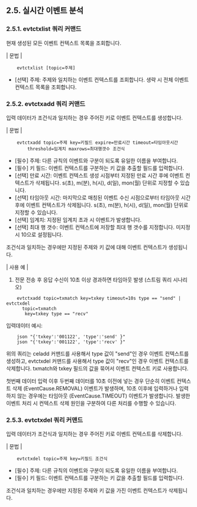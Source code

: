 ## 2.5. 실시간 이벤트 분석

### 2.5.1. evtctxlist 쿼리 커맨드

현재 생성된 모든 이벤트 컨텍스트 목록을 조회합니다.

\| 문법 \|

~~~~
	evtctxlist [topic=주제]
~~~~	

 * [선택] 주제: 주제와 일치하는 이벤트 컨텍스트를 조회합니다. 생략 시 전체 이벤트 컨텍스트 목록을 조회합니다.

### 2.5.2. evtctxadd 쿼리 커맨드

입력 데이터가 조건식과 일치하는 경우 주어진 키로 이벤트 컨텍스트를 생성합니다.

\| 문법 \|

~~~~
	evtctxadd topic=주제 key=키필드 expire=만료시간 timeout=타임아웃시간 
		threshold=임계치 maxrows=최대행갯수 조건식
~~~~

 * [필수] 주제: 다른 규칙의 이벤트와 구분이 되도록 유일한 이름을 부여합니다.
 * [필수] 키 필드: 이벤트 컨텍스트를 구분하는 키 값을 추출할 필드를 입력합니다.
 * [선택] 만료 시간: 이벤트 컨텍스트 생성 시점부터 지정된 만료 시간 후에 이벤트 컨텍스트가 삭제됩니다. s(초),  m(분), h(시), d(일), mon(월) 단위로 지정할 수 있습니다.
 * [선택] 타임아웃 시간: 마지막으로 매칭된 이벤트 수신 시점으로부터 타임아웃 시간 후에 이벤트 컨텍스트가 삭제됩니다. s(초),  m(분), h(시), d(일), mon(월) 단위로 지정할 수 있습니다.
 * [선택] 임계치: 지정된 임계치 초과 시 이벤트가 발생합니다.
 * [선택] 최대 행 갯수: 이벤트 컨텍스트에 저장할 최대 행 갯수를 지정합니다. 미지정 시 10으로 설정됩니다.

조건식과 일치하는 경우에만 지정된 주제와 키 값에 대해 이벤트 컨텍스트가 생성됩니다.

\| 사용 예 \|

1) 전문 전송 후 응답 수신이 10초 이상 경과하면 타임아웃 발생 (스트림 쿼리 시나리오)

~~~
    evtctxadd topic=txmatch key=txkey timeout=10s type == "send" | evtctxdel 
      topic=txmatch 
       key=txkey type == "recv"
~~~

입력데이터 예시:

~~~~
	json "{'txkey':'001122', 'type':'send' }"
	json "{'txkey':'001122', 'type':'recv' }"
~~~~

위의 쿼리는 celadd 커맨드를 사용해서 type 값이 "send"인 경우 이벤트 컨텍스트를 생성하고, evtctxdel 커맨드를 사용해서 type 값이 "recv"인 경우 이벤트 컨텍스트를 삭제합니다. txmatch와 txkey 필드의 값을 묶어서 이벤트 컨텍스트 키로 사용합니다.

첫번째 데이터 입력 이후 두번째 데이터를 10초 이전에 넣는 경우 단순히 이벤트 컨텍스트 삭제 (EventCause.REMOVAL) 이벤트가 발생하며, 10초 이후에 입력하거나 입력하지 않는 경우에는 타임아웃 (EventCause.TIMEOUT) 이벤트가 발생합니다. 발생한 이벤트 처리 시 컨텍스트 삭제 원인을 구분하여 다른 처리를 수행할 수 있습니다.


### 2.5.3. evtctxdel 쿼리 커맨드

입력 데이터가 조건식과 일치하는 경우 주어진 키로 이벤트 컨텍스트를 삭제합니다.

\| 문법 \|

~~~~
	evtctxdel topic=주제 key=키필드 조건식
~~~~

 * [필수] 주제: 다른 규칙의 이벤트와 구분이 되도록 유일한 이름을 부여합니다.
 * [필수] 키 필드: 이벤트 컨텍스트를 구분하는 키 값을 추출할 필드를 입력합니다.

조건식과 일치하는 경우에만 지정된 주제와 키 값을 가진 이벤트 컨텍스트가 삭제됩니다.

